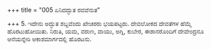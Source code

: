 +++
title = "005 ಏನಿದದ್ಭುತ ರವವೆನುತ"

+++
5. ಇದೇನು ಅದ್ಭುತ ಶಬ್ದವೆಂದು ಖೇಚರರು  ಭಯಪಟ್ಟರು. ದೇವಲೋಕದ ದೇವತೆಗಳ ಹೆಮ್ಮೆ ಹೊರಟುಹೋಯಿತು. ನಿರುತಿ, ಯಮ, ವರುಣ, ವಾಯು, ಅಗ್ನಿ, ಕುಬೇರ, ಈಶಾನರೊಂದಿಗೆ ದೇವೇಂದ್ರನೂ ಆನೆಯನ್ನೇರಿ ಆಕಾಶಮಾರ್ಗದಲ್ಲಿ ಹೊರಟನು.